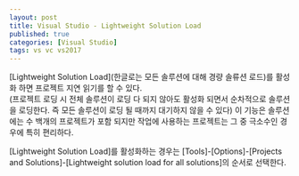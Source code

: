 ```yaml
---
layout: post
title: Visual Studio - Lightweight Solution Load
published: true
categories: [Visual Studio]
tags: vs vc vs2017
---
```

[Lightweight Solution Load](한글로는 모든 솔루션에 대해 경량 솔류션 로드)를 활성화 하면 프로젝트 지연 읽기를 할 수 있다.  
(프로젝트 로딩 시 전체 솔루션이 로딩 다 되지 않아도 활성화 되면서 순차적으로 솔루션을 로딩한다. 즉 모든 솔루션이 로딩 될 때까지 대기하지 않을 수 있다)
이 기능은 솔루션에는 수 백개의 프로젝트가 포함 되지만 작업에 사용하는 프로젝트는 그 중 극소수인 경우에 특히 편리하다.  
  
[Lightweight Solution Load]를 활성화하는 경우는 [Tools]-[Options]-[Projects and Solutions]-[Lightweight solution load for all solutions]의 순서로 선택한다.  

  
